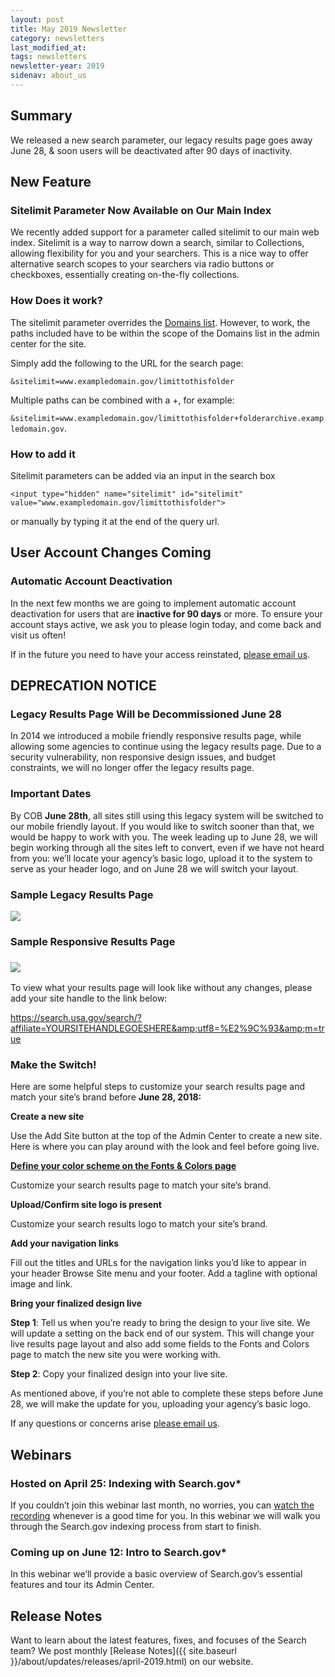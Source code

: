 ```yaml
---
layout: post
title: May 2019 Newsletter
category: newsletters
last_modified_at: 
tags: newsletters
newsletter-year: 2019
sidenav: about_us
---
```


## Summary

We released a new search parameter, our legacy results page goes away June 28, &amp; soon users will be deactivated after 90 days of inactivity.

## New Feature

### Sitelimit Parameter Now Available on Our Main Index

We recently added support for a parameter called sitelimit to our main web index. Sitelimit is a way to narrow down a search, similar to Collections, allowing flexibility for you and your searchers. This is a nice way to offer alternative search scopes to your searchers via radio buttons or checkboxes, essentially creating on-the-fly collections.

### How Does it work?

The sitelimit parameter overrides the <a href="https://search.gov/manual/domains.html?utm_source=hs_email&amp;utm_medium=email&amp;_hsenc=p2ANqtz-8asXLD8kW1r6huIYx7xdkq4QtNA47llNtSUy9jkEVwU5dRiMUYsSnNV0lCI1aMs138m2T3">Domains list</a>. However, to work, the paths included have to be within the scope of the Domains list in the admin center for the site.

Simply add the following to the URL for the search page:

`&sitelimit=www.exampledomain.gov/limittothisfolder`

Multiple paths can be combined with a +, for example:

`&sitelimit=www.exampledomain.gov/limittothisfolder+folderarchive.exampledomain.gov`.

### How to add it

Sitelimit parameters can be added via an input in the search box

```<input type="hidden" name="sitelimit" id="sitelimit" value="www.exampledomain.gov/limittothisfolder">```

or manually by typing it at the end of the query url.

## User Account Changes Coming

### Automatic Account Deactivation

In the next few months we are going to implement automatic account deactivation for users that are **inactive for 90 days** or more. To ensure your account stays active, we ask you to please login today, and come back and visit us often!

If in the future you need to have your access reinstated, <a href="mailto:search@support.digitalgov.gov">please email us</a>.

## DEPRECATION NOTICE

### Legacy Results Page Will be Decommissioned June 28

In 2014 we introduced a mobile friendly responsive results page, while allowing some agencies to continue using the legacy results page. Due to a security vulnerability, non responsive design issues, and budget constraints, we will no longer offer the legacy results page.

### Important Dates

By COB **June 28th**, all sites still using this legacy system will be switched to our mobile friendly layout. If you would like to switch sooner than that, we would be happy to work with you. The week leading up to June 28, we will begin working through all the sites left to convert, even if we have not heard from you: we’ll locate your agency’s basic logo, upload it to the system to serve as your header logo, and on June 28 we will switch your layout.

### Sample Legacy Results Page

<img src="{{ site.baseurl }}/assets/img/site/treas-legacy.png">

### Sample Responsive Results Page

### <img src="{{ site.baseurl }}/assets/img/site/treas-responsive.png">

To view what your results page will look like without any changes, please add your site handle to the link below:

https://search.usa.gov/search/?affiliate=YOURSITEHANDLEGOESHERE&amp;utf8=%E2%9C%93&amp;m=true

### Make the Switch!

Here are some helpful steps to customize your search results page and match your site’s brand before **June 28, 2018:**

**Create a new site**

Use the Add Site button at the top of the Admin Center to create a new site. Here is where you can play around with the look and feel before going live.

<a href="https://search.gov/manual/brand.html?utm_source=hs_email&amp;utm_medium=email&amp;_hsenc=p2ANqtz-8asXLD8kW1r6huIYx7xdkq4QtNA47llNtSUy9jkEVwU5dRiMUYsSnNV0lCI1aMs138m2T3">**Define your color scheme on the Fonts &amp; Colors page**

</a>Customize your search results page to match your site’s brand.

**Upload/Confirm site logo is present**

Customize your search results logo to match your site’s brand.

**Add your navigation links**

Fill out the titles and URLs for the navigation links you’d like to appear in your header Browse Site menu and your footer. Add a tagline with optional image and link.

**Bring your finalized design live**

**Step 1**: Tell us when you’re ready to bring the design to your live site. We will update a setting on the back end of our system. This will change your live results page layout and also add some fields to the Fonts and Colors page to match the new site you were working with.

**Step 2**: Copy your finalized design into your live site.

As mentioned above, if you’re not able to complete these steps before June 28, we will make the update for you, uploading your agency’s basic logo.

If any questions or concerns arise <a href="mailto:search@support.digitalgov.gov" target="_blank">please email us</a>.

## Webinars

### Hosted on April 25: Indexing with Search.gov*

If you couldn’t join this webinar last month, no worries, you can <a href="https://search.gov/manual/training.html?utm_source=hs_email&amp;utm_medium=email&amp;_hsenc=p2ANqtz-8asXLD8kW1r6huIYx7xdkq4QtNA47llNtSUy9jkEVwU5dRiMUYsSnNV0lCI1aMs138m2T3">watch the recording</a> whenever is a good time for you. In this webinar we will walk you through the Search.gov indexing process from start to finish.

### Coming up on June 12: Intro to Search.gov*
In this webinar we’ll provide a basic overview of Search.gov’s essential features and tour its Admin Center.

## Release Notes

Want to learn about the latest features, fixes, and focuses of the Search team? We post monthly [Release Notes]({{ site.baseurl }}/about/updates/releases/april-2019.html) on our website.
